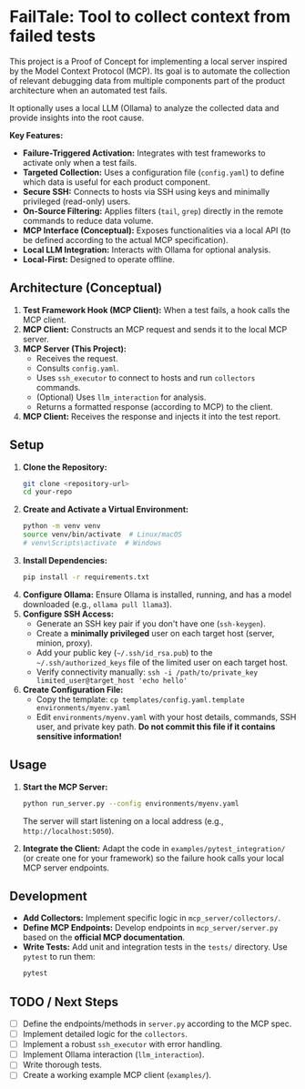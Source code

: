 # FailTale: Tool to collect context from failed tests

This project is a Proof of Concept for implementing a local server inspired by the Model Context Protocol (MCP). Its goal is to automate the collection of relevant debugging data from multiple components part of the product architecture when an automated test fails.

It optionally uses a local LLM (Ollama) to analyze the collected data and provide insights into the root cause.

**Key Features:**

* **Failure-Triggered Activation:** Integrates with test frameworks to activate only when a test fails.
* **Targeted Collection:** Uses a configuration file (`config.yaml`) to define which data is useful for each product component.
* **Secure SSH:** Connects to hosts via SSH using keys and minimally privileged (read-only) users.
* **On-Source Filtering:** Applies filters (`tail`, `grep`) directly in the remote commands to reduce data volume.
* **MCP Interface (Conceptual):** Exposes functionalities via a local API (to be defined according to the actual MCP specification).
* **Local LLM Integration:** Interacts with Ollama for optional analysis.
* **Local-First:** Designed to operate offline.

## Architecture (Conceptual)

1.  **Test Framework Hook (MCP Client):** When a test fails, a hook calls the MCP client.
2.  **MCP Client:** Constructs an MCP request and sends it to the local MCP server.
3.  **MCP Server (This Project):**
    * Receives the request.
    * Consults `config.yaml`.
    * Uses `ssh_executor` to connect to hosts and run `collectors` commands.
    * (Optional) Uses `llm_interaction` for analysis.
    * Returns a formatted response (according to MCP) to the client.
4.  **MCP Client:** Receives the response and injects it into the test report.

## Setup

1.  **Clone the Repository:**
    ```bash
    git clone <repository-url>
    cd your-repo
    ```
2.  **Create and Activate a Virtual Environment:**
    ```bash
    python -m venv venv
    source venv/bin/activate  # Linux/macOS
    # venv\Scripts\activate  # Windows
    ```
3.  **Install Dependencies:**
    ```bash
    pip install -r requirements.txt
    ```
4.  **Configure Ollama:** Ensure Ollama is installed, running, and has a model downloaded (e.g., `ollama pull llama3`).
5.  **Configure SSH Access:**
    * Generate an SSH key pair if you don't have one (`ssh-keygen`).
    * Create a **minimally privileged** user on each target host (server, minion, proxy).
    * Add your public key (`~/.ssh/id_rsa.pub`) to the `~/.ssh/authorized_keys` file of the limited user on each target host.
    * Verify connectivity manually: `ssh -i /path/to/private_key limited_user@target_host 'echo hello'`
6.  **Create Configuration File:**
    * Copy the template: `cp templates/config.yaml.template environments/myenv.yaml`
    * Edit `environments/myenv.yaml` with your host details, commands, SSH user, and private key path. **Do not commit this file if it contains sensitive information!**

## Usage

1.  **Start the MCP Server:**
    ```bash
    python run_server.py --config environments/myenv.yaml
    ```
    The server will start listening on a local address (e.g., `http://localhost:5050`).

2.  **Integrate the Client:** Adapt the code in `examples/pytest_integration/` (or create one for your framework) so the failure hook calls your local MCP server endpoints.

## Development

* **Add Collectors:** Implement specific logic in `mcp_server/collectors/`.
* **Define MCP Endpoints:** Develop endpoints in `mcp_server/server.py` based on the **official MCP documentation**.
* **Write Tests:** Add unit and integration tests in the `tests/` directory. Use `pytest` to run them:
    ```bash
    pytest
    ```

## TODO / Next Steps

* [ ] Define the endpoints/methods in `server.py` according to the MCP spec.
* [ ] Implement detailed logic for the `collectors`.
* [ ] Implement a robust `ssh_executor` with error handling.
* [ ] Implement Ollama interaction (`llm_interaction`).
* [ ] Write thorough tests.
* [ ] Create a working example MCP client (`examples/`).
